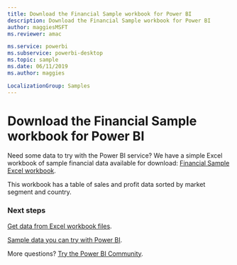 ```yaml
---
title: Download the Financial Sample workbook for Power BI
description: Download the Financial Sample workbook for Power BI
author: maggiesMSFT
ms.reviewer: amac

ms.service: powerbi
ms.subservice: powerbi-desktop
ms.topic: sample
ms.date: 06/11/2019
ms.author: maggies

LocalizationGroup: Samples
---
```

# Download the Financial Sample workbook for Power BI
Need some data to try with the Power BI service? We have a simple Excel workbook of sample financial data available for download: 
[Financial Sample Excel workbook](https://go.microsoft.com/fwlink/?LinkID=521962).

This workbook has a table of sales and profit data sorted by market segment and country.

### Next steps
[Get data from Excel workbook files](service-excel-workbook-files.md).

[Sample data you can try with Power BI](sample-datasets.md).

More questions? [Try the Power BI Community](https://community.powerbi.com/).

